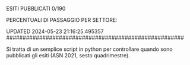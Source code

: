 ESITI PUBBLICATI 0/190 

PERCENTUALI DI PASSAGGIO PER SETTORE:

UPDATED 2024-05-23 21:16:25.495357
###################################################### 

Si tratta di un semplice script in python per controllare quando sono pubblicati gli esiti (ASN 2021, sesto quadrimestre).

